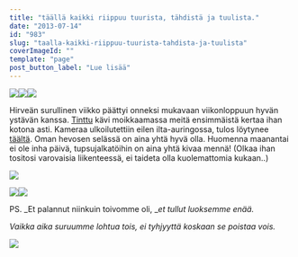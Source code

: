 ```yaml
---
title: "täällä kaikki riippuu tuurista, tähdistä ja tuulista."
date: "2013-07-14"
id: "983"
slug: "taalla-kaikki-riippuu-tuurista-tahdista-ja-tuulista"
coverImageId: ""
template: "page"
post_button_label: "Lue lisää"
---
```


[![](/images/IMG_0257g.JPG)](http://4.bp.blogspot.com/-sWAq9jLKSvU/UeKGywncoHI/AAAAAAAAGSM/merl_lhGu9I/s1600/IMG_0257g.JPG)[![](/images/IMG_0014.JPG)](http://2.bp.blogspot.com/-9dbTWQ506lQ/UeKGxY7uuXI/AAAAAAAAGR0/3mdq-a-hqFY/s1600/IMG_0014.JPG)[![](/images/IMG_0157.JPG)](http://2.bp.blogspot.com/-VvzSgoC-lQA/UeKGyM50A_I/AAAAAAAAGSE/4ZcfH4w5VBE/s1600/IMG_0157.JPG)

  

Hirveän surullinen viikko päättyi onneksi mukavaan viikonloppuun hyvän ystävän kanssa. [Tinttu](http://puskaponi.blogspot.fi/) kävi moikkaamassa meitä ensimmäistä kertaa ihan kotona asti. Kameraa ulkoilutettiin eilen ilta-auringossa, tulos löytynee [täältä](http://maisaw.otukset.fi/kuvat/2013/Unknown+Soldier/13.7./). Oman hevosen selässä on aina yhtä hyvä olla. Huomenna maanantai ei ole inha päivä, tupsujalkatöihin on aina yhtä kivaa mennä! (Olkaa ihan tositosi varovaisia liikenteessä, ei taideta olla kuolemattomia kukaan..)

  

[![](/images/IMG_0202.JPG)](http://4.bp.blogspot.com/-QYQNo7H8GRs/UeKGzcy8pXI/AAAAAAAAGSY/AoUl_ggrR0M/s1600/IMG_0202.JPG)

  

[![](/images/IMG_0088.JPG)](http://3.bp.blogspot.com/-kvIPVrjTVgg/UeKGw-MIXaI/AAAAAAAAGSA/hAOXwVc7tRU/s1600/IMG_0088.JPG)[![](/images/IMG_0017h.JPG)](http://2.bp.blogspot.com/-6_OqgiNteUQ/UeKGw9VKn6I/AAAAAAAAGR4/o_btvI9BNRA/s1600/IMG_0017h.JPG)

  

PS. _Et palannut niinkuin toivomme oli, __et tullut luoksemme enää._

_Vaikka aika suruumme lohtua tois, ei tyhjyyttä koskaan se poistaa vois._

[![](/images/ak.png)](http://1.bp.blogspot.com/-oYiNgsv7Irs/UeKHS4TveYI/AAAAAAAAGSc/MyBvPwWV_NM/s1600/ak.png)
